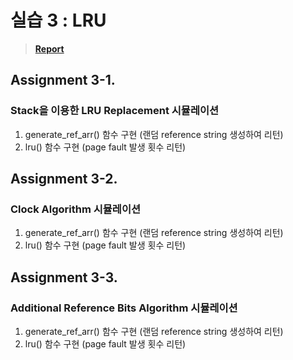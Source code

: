 # 실습 3 : LRU
> **[Report](/LRU_algorithm/report_of_LRU.pdf)**
## Assignment 3-1. 
### Stack을 이용한 LRU Replacement 시뮬레이션
1. generate_ref_arr() 함수 구현 (랜덤 reference string 생성하여 리턴) 
2. lru() 함수 구현 (page fault 발생 횟수 리턴)

## Assignment 3-2. 
### Clock Algorithm 시뮬레이션
1. generate_ref_arr() 함수 구현 (랜덤 reference string 생성하여 리턴) 
2. lru() 함수 구현 (page fault 발생 횟수 리턴)

## Assignment 3-3. 
### Additional Reference Bits Algorithm 시뮬레이션
1. generate_ref_arr() 함수 구현 (랜덤 reference string 생성하여 리턴) 
2. lru() 함수 구현 (page fault 발생 횟수 리턴)